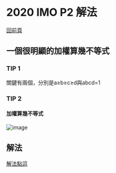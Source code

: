# 2020 IMO P2 解法  
[回前頁](https://whaleon120.github.io/blogs/math/main)
## 一個很明顯的加權算幾不等式  
### TIP 1  
關鍵有兩個，分別是a≥b≥c≥d與abcd=1  
### TIP 2  
#### 加權算幾不等式
![image](https://lh3.googleusercontent.com/-d8GQMAqt5_w/YUgHxjJHrlI/AAAAAAAAAFE/MV2qjoD8cfwb28LpQ0DVJ_773DWK3yoEgCNcBGAsYHQ/image.png)
## 解法
[解法點這](https://artofproblemsolving.com/wiki/index.php/2020_IMO_Problems/Problem_2)
